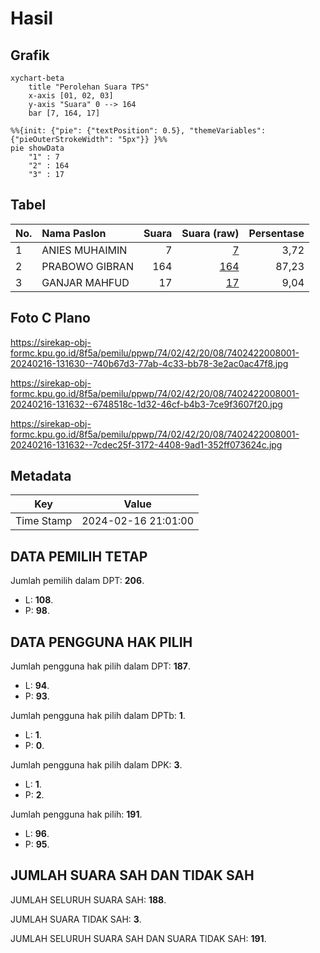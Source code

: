 # Hasil

## Grafik

```mermaid
xychart-beta
    title "Perolehan Suara TPS"
    x-axis [01, 02, 03]
    y-axis "Suara" 0 --> 164
    bar [7, 164, 17]
```

```mermaid
%%{init: {"pie": {"textPosition": 0.5}, "themeVariables": {"pieOuterStrokeWidth": "5px"}} }%%
pie showData
    "1" : 7
    "2" : 164
    "3" : 17
```

## Tabel

| No. | Nama Paslon    | Suara | Suara (raw) | Persentase |
|:--- |:-------------- | -----:| -----------:| ----------:|
| 1   | ANIES MUHAIMIN | 7     | [7][p-1]    | 3,72       |
| 2   | PRABOWO GIBRAN | 164   | [164][p-2]  | 87,23      |
| 3   | GANJAR MAHFUD  | 17    | [17][p-3]   | 9,04       |


[p-1]: https://github.com/gigit-pemilu/pemilu-2024-74-sulawesi-tenggara/blob/main/pilpres/hitung-suara/sub/74-sulawesi-tenggara/sub/02-konawe/sub/42-tongauna-utara/sub/2008-olo-onua/sub/001-tps/sub/paslon-1.txt
[p-2]: https://github.com/gigit-pemilu/pemilu-2024-74-sulawesi-tenggara/blob/main/pilpres/hitung-suara/sub/74-sulawesi-tenggara/sub/02-konawe/sub/42-tongauna-utara/sub/2008-olo-onua/sub/001-tps/sub/paslon-2.txt
[p-3]: https://github.com/gigit-pemilu/pemilu-2024-74-sulawesi-tenggara/blob/main/pilpres/hitung-suara/sub/74-sulawesi-tenggara/sub/02-konawe/sub/42-tongauna-utara/sub/2008-olo-onua/sub/001-tps/sub/paslon-3.txt

## Foto C Plano

https://sirekap-obj-formc.kpu.go.id/8f5a/pemilu/ppwp/74/02/42/20/08/7402422008001-20240216-131630--740b67d3-77ab-4c33-bb78-3e2ac0ac47f8.jpg

https://sirekap-obj-formc.kpu.go.id/8f5a/pemilu/ppwp/74/02/42/20/08/7402422008001-20240216-131632--6748518c-1d32-46cf-b4b3-7ce9f3607f20.jpg

https://sirekap-obj-formc.kpu.go.id/8f5a/pemilu/ppwp/74/02/42/20/08/7402422008001-20240216-131632--7cdec25f-3172-4408-9ad1-352ff073624c.jpg


## Metadata

| Key        | Value               |
| ---------- | ------------------- |
| Time Stamp | 2024-02-16 21:01:00 |


## DATA PEMILIH TETAP

Jumlah pemilih dalam DPT: **206**.
 * L: **108**.
 * P: **98**.

## DATA PENGGUNA HAK PILIH

Jumlah pengguna hak pilih dalam DPT: **187**.
 * L: **94**.
 * P: **93**.

Jumlah pengguna hak pilih dalam DPTb: **1**.
 * L: **1**.
 * P: **0**.

Jumlah pengguna hak pilih dalam DPK: **3**.
 * L: **1**.
 * P: **2**.

Jumlah pengguna hak pilih: **191**.
 * L: **96**.
 * P: **95**.

## JUMLAH SUARA SAH DAN TIDAK SAH

JUMLAH SELURUH SUARA SAH: **188**.

JUMLAH SUARA TIDAK SAH: **3**.

JUMLAH SELURUH SUARA SAH DAN SUARA TIDAK SAH: **191**.


